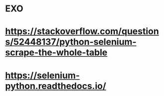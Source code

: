 # EXO

# https://stackoverflow.com/questions/52448137/python-selenium-scrape-the-whole-table

# https://selenium-python.readthedocs.io/
